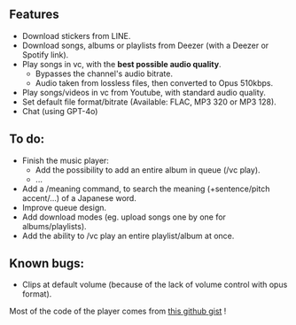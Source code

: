 ## Features

- Download stickers from LINE.
- Download songs, albums or playlists from Deezer (with a Deezer or Spotify link).
- Play songs in vc, with the **best possible audio quality**.
  - Bypasses the channel's audio bitrate.
  - Audio taken from lossless files, then converted to Opus 510kbps.
- Play songs/videos in vc from Youtube, with standard audio quality.
- Set default file format/bitrate (Available: FLAC, MP3 320 or MP3 128).
- Chat (using GPT-4o)

## To do:

- Finish the music player:
  - Add the possibility to add an entire album in queue (/vc play).
  - ...
- Add a /meaning command, to search the meaning (+sentence/pitch accent/...) of a Japanese word.
- Improve queue design.
- Add download modes (eg. upload songs one by one for albums/playlists).
- Add the ability to /vc play an entire playlist/album at once.

## Known bugs:

- Clips at default volume (because of the lack of volume control with opus format).

Most of the code of the player comes from [this github gist](https://gist.github.com/aliencaocao/83690711ef4b6cec600f9a0d81f710e5) !
